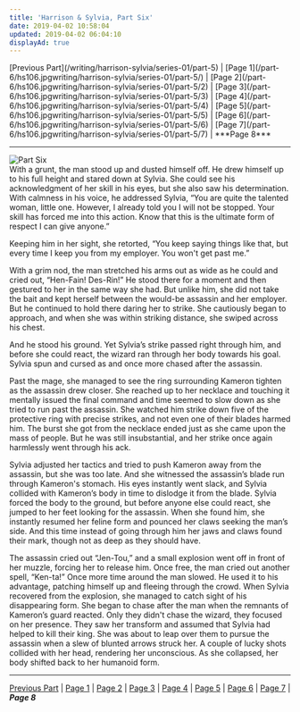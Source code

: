 ```yaml
---
title: 'Harrison & Sylvia, Part Six'
date: 2019-04-02 10:58:04
updated: 2019-04-02 06:04:10
displayAd: true
---
```

<p class="center">[Previous Part](/writing/harrison-sylvia/series-01/part-5) | [Page 1](/part-6/hs106.jpgwriting/harrison-sylvia/series-01/part-5/) | [Page 2](/part-6/hs106.jpgwriting/harrison-sylvia/series-01/part-5/2) | [Page 3](/part-6/hs106.jpgwriting/harrison-sylvia/series-01/part-5/3) | [Page 4](/part-6/hs106.jpgwriting/harrison-sylvia/series-01/part-5/4) | [Page 5](/part-6/hs106.jpgwriting/harrison-sylvia/series-01/part-5/5) | [Page 6](/part-6/hs106.jpgwriting/harrison-sylvia/series-01/part-5/6) | [Page 7](/part-6/hs106.jpgwriting/harrison-sylvia/series-01/part-5/7) | <span class="current-page">***Page 8***</span> </p><hr class="clear-both center-fade"/><div class="embedded-image-left"><img src="/writing/harrison-sylvia/series-01/part-6/hs106.jpg" alt="Part Six" style="max-height: 275px;"/></div>With a grunt, the man stood up and dusted himself off. He drew himself up to his full height and stared down at Sylvia. She could see his acknowledgment of her skill in his eyes, but she also saw his determination. With calmness in his voice, he addressed Sylvia, “You are quite the talented woman, little one. However, I already told you I will not be stopped. Your skill has forced me into this action. Know that this is the ultimate form of respect I can give anyone.”

Keeping him in her sight, she retorted, “You keep saying things like that, but every time I keep you from my employer. You won't get past me.” 

With a grim nod, the man stretched his arms out as wide as he could and cried out, “Hen-Fain! Des-Rin!” He stood there for a moment and then gestured to her in the same way she had. But unlike him, she did not take the bait and kept herself between the would-be assassin and her employer. But he continued to hold there daring her to strike. She cautiously began to approach, and when she was within striking distance, she swiped across his chest.

And he stood his ground. Yet Sylvia’s strike passed right through him, and before she could react, the wizard ran through her body towards his goal. Sylvia spun and cursed as and once more chased after the assassin.

Past the mage, she managed to see the ring surrounding Kameron tighten as the assassin drew closer. She reached up to her necklace and touching it mentally issued the final command and time seemed to slow down as she tried to run past the assassin. She watched him strike down five of the protective ring with precise strikes, and not even one of their blades harmed him. The burst she got from the necklace ended just as she came upon the mass of people. But he was still insubstantial, and her strike once again harmlessly went through his ack. 

Sylvia adjusted her tactics and tried to push Kameron away from the assassin, but she was too late. And she witnessed the assassin’s blade run through Kameron's stomach. His eyes instantly went slack, and Sylvia collided with Kameron’s body in time to dislodge it from the blade. Sylvia forced the body to the ground, but before anyone else could react, she jumped to her feet looking for the assassin. When she found him, she instantly resumed her feline form and pounced her claws seeking the man’s side. And this time instead of going through him her jaws and claws found their mark, though not as deep as they should have. 

The assassin cried out “Jen-Tou,” and a small explosion went off in front of her muzzle, forcing her to release him. Once free, the man cried out another spell, “Ken-ta!” Once more time around the man slowed. He used it to his advantage, patching himself up and fleeing through the crowd. When Sylvia recovered from the explosion, she managed to catch sight of his disappearing form. She began to chase after the man when the remnants of Kameron’s guard reacted. Only they didn't chase the wizard, they focused on her presence. They saw her transform and assumed that Sylvia had helped to kill their king. She was about to leap over them to pursue the assassin when a slew of blunted arrows struck her. A couple of lucky shots collided with her head, rendering her unconscious. As she collapsed, her body shifted back to her humanoid form.<hr class="clear-both center-fade"/><p class="center">[Previous Part](/writing/harrison-sylvia/series-01/part-5) | [Page 1](/part-6/hs106.jpgwriting/harrison-sylvia/series-01/part-5/) | [Page 2](/part-6/hs106.jpgwriting/harrison-sylvia/series-01/part-5/2) | [Page 3](/part-6/hs106.jpgwriting/harrison-sylvia/series-01/part-5/3) | [Page 4](/part-6/hs106.jpgwriting/harrison-sylvia/series-01/part-5/4) | [Page 5](/part-6/hs106.jpgwriting/harrison-sylvia/series-01/part-5/5) | [Page 6](/part-6/hs106.jpgwriting/harrison-sylvia/series-01/part-5/6) | [Page 7](/part-6/hs106.jpgwriting/harrison-sylvia/series-01/part-5/7) | <span class="current-page">***Page 8***</span> </p>